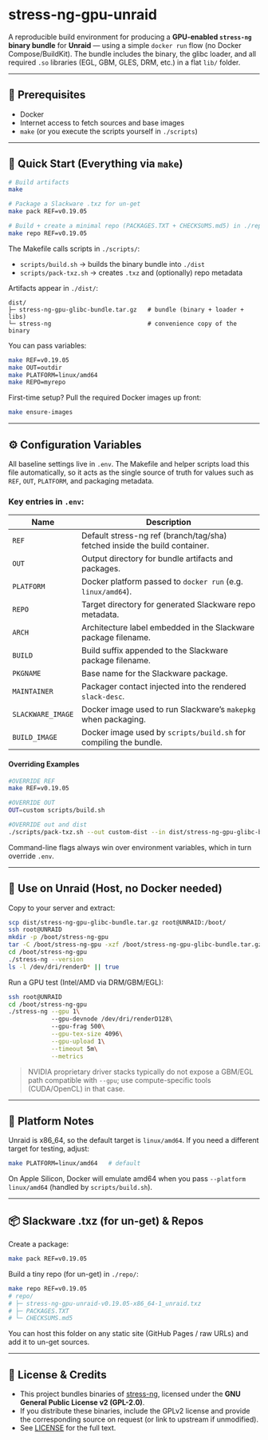 # stress-ng-gpu-unraid

A reproducible build environment for producing a **GPU-enabled `stress-ng` binary bundle** for **Unraid** — using a simple `docker run` flow (no Docker Compose/BuildKit).
The bundle includes the binary, the glibc loader, and all required `.so` libraries (EGL, GBM, GLES, DRM, etc.) in a flat `lib/` folder.

---

## 🧰 Prerequisites

- Docker
- Internet access to fetch sources and base images
- `make` (or you execute the scripts yourself in `./scripts`)

---

## 🚀 Quick Start (Everything via `make`)

```bash
# Build artifacts
make

# Package a Slackware .txz for un-get
make pack REF=v0.19.05

# Build + create a minimal repo (PACKAGES.TXT + CHECKSUMS.md5) in ./repo
make repo REF=v0.19.05
```

The Makefile calls scripts in `./scripts/`:
- `scripts/build.sh` → builds the binary bundle into `./dist`
- `scripts/pack-txz.sh` → creates `.txz` and (optionally) repo metadata

Artifacts appear in `./dist/`:
```
dist/
├─ stress-ng-gpu-glibc-bundle.tar.gz   # bundle (binary + loader + libs)
└─ stress-ng                           # convenience copy of the binary
```

You can pass variables:
```bash
make REF=v0.19.05
make OUT=outdir
make PLATFORM=linux/amd64
make REPO=myrepo
```

First-time setup? Pull the required Docker images up front:

```bash
make ensure-images
```

---

## ⚙️ Configuration Variables

All baseline settings live in `.env`. The Makefile and helper scripts load this file automatically, so it acts as the single source of truth for values such as `REF`, `OUT`, `PLATFORM`, and packaging metadata. 

### Key entries in `.env`:
| Name | Description |
| --- | --- |
| `REF` | Default stress-ng ref (branch/tag/sha) fetched inside the build container. |
| `OUT` | Output directory for bundle artifacts and packages. |
| `PLATFORM` | Docker platform passed to `docker run` (e.g. `linux/amd64`). |
| `REPO` | Target directory for generated Slackware repo metadata. |
| `ARCH` | Architecture label embedded in the Slackware package filename. |
| `BUILD` | Build suffix appended to the Slackware package filename. |
| `PKGNAME` | Base name for the Slackware package. |
| `MAINTAINER` | Packager contact injected into the rendered `slack-desc`. |
| `SLACKWARE_IMAGE` | Docker image used to run Slackware’s `makepkg` when packaging. |
| `BUILD_IMAGE` | Docker image used by `scripts/build.sh` for compiling the bundle. |

#### Overriding Examples
```bash
#OVERRIDE REF
make REF=v0.19.05

#OVERRIDE OUT
OUT=custom scripts/build.sh

#OVERRIDE out and dist
./scripts/pack-txz.sh --out custom-dist --in dist/stress-ng-gpu-glibc-bundle.tar.gz
```


Command-line flags always win over environment variables, which in turn override `.env`.

---

## 🧪 Use on Unraid (Host, no Docker needed)

Copy to your server and extract:

```bash
scp dist/stress-ng-gpu-glibc-bundle.tar.gz root@UNRAID:/boot/
ssh root@UNRAID
mkdir -p /boot/stress-ng-gpu 
tar -C /boot/stress-ng-gpu -xzf /boot/stress-ng-gpu-glibc-bundle.tar.gz
cd /boot/stress-ng-gpu
./stress-ng --version 
ls -l /dev/dri/renderD* || true
```

Run a GPU test (Intel/AMD via DRM/GBM/EGL):

```bash
ssh root@UNRAID
cd /boot/stress-ng-gpu
./stress-ng --gpu 1\ 
            --gpu-devnode /dev/dri/renderD128\               
            --gpu-frag 500\
            --gpu-tex-size 4096\
            --gpu-upload 1\
            --timeout 5m\
            --metrics
```

> NVIDIA proprietary driver stacks typically do not expose a GBM/EGL path compatible with `--gpu`; use compute-specific tools (CUDA/OpenCL) in that case.

---

## 🧭 Platform Notes

Unraid is x86_64, so the default target is `linux/amd64`.
If you need a different target for testing, adjust:
```bash
make PLATFORM=linux/amd64   # default
```

On Apple Silicon, Docker will emulate amd64 when you pass `--platform linux/amd64` (handled by `scripts/build.sh`).

---

## 📦 Slackware .txz (for un-get) & Repos

Create a package:
```bash
make pack REF=v0.19.05
```

Build a tiny repo (for un-get) in `./repo/`:
```bash
make repo REF=v0.19.05
# repo/
# ├─ stress-ng-gpu-unraid-v0.19.05-x86_64-1_unraid.txz
# ├─ PACKAGES.TXT
# └─ CHECKSUMS.md5
```

You can host this folder on any static site (GitHub Pages / raw URLs) and add it to un-get sources.

---

## 📜 License & Credits

- This project bundles binaries of [stress-ng](https://github.com/ColinIanKing/stress-ng), licensed under the **GNU General Public License v2 (GPL-2.0)**.  
- If you distribute these binaries, include the GPLv2 license and provide the corresponding source on request (or link to upstream if unmodified).  
- See [LICENSE](LICENSE) for the full text.
